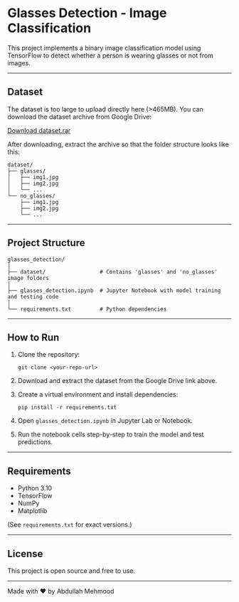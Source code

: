 # Glasses Detection - Image Classification

This project implements a binary image classification model using TensorFlow to detect whether a person is wearing glasses or not from images.

---

## Dataset

The dataset is too large to upload directly here (>465MB). You can download the dataset archive from Google Drive:

[Download dataset.rar](https://drive.google.com/file/d/1ePpwb8aWkMPpXTZQsAMRJZm2RclNkocD/view?usp=drive_link)

After downloading, extract the archive so that the folder structure looks like this:

```
dataset/
├── glasses/
│   ├── img1.jpg
│   ├── img2.jpg
│   └── ...
└── no_glasses/
    ├── img1.jpg
    ├── img2.jpg
    └── ...
```

---

## Project Structure

```
glasses_detection/
│
├── dataset/                 # Contains 'glasses' and 'no_glasses' image folders
│
├── glasses_detection.ipynb  # Jupyter Notebook with model training and testing code
│
└── requirements.txt         # Python dependencies
```

---

## How to Run

1. Clone the repository:
    ```
    git clone <your-repo-url>
    ```

2. Download and extract the dataset from the Google Drive link above.

3. Create a virtual environment and install dependencies:
    ```
    pip install -r requirements.txt
    ```

4. Open `glasses_detection.ipynb` in Jupyter Lab or Notebook.

5. Run the notebook cells step-by-step to train the model and test predictions.

---

## Requirements

- Python 3.10  
- TensorFlow  
- NumPy  
- Matplotlib  

(See `requirements.txt` for exact versions.)

---

## License

This project is open source and free to use.

---

Made with ❤️ by Abdullah Mehmood
